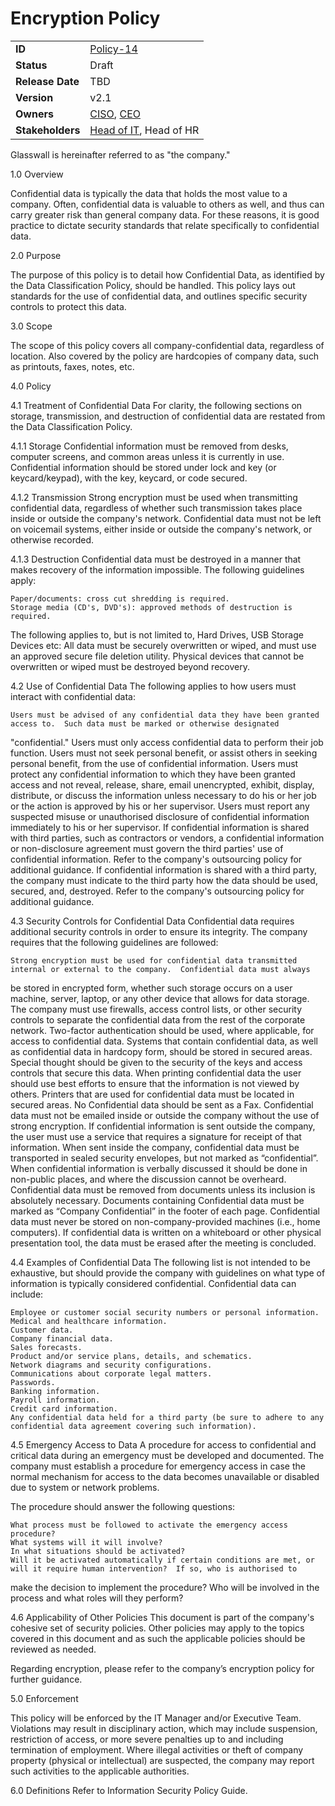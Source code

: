 # Encryption Policy

|                  |            | 
|------------------|------------|
| **ID**           | [Policy-14](https://glasswall.atlassian.net/browse/POLICY-14) |
| **Status**       | Draft      |
| **Release Date** | TBD        |
| **Version**      | v2.1       |
| **Owners**       | [CISO](https://glasswall.atlassian.net/browse/ROLE-38), [CEO](https://glasswall.atlassian.net/browse/ROLE-37)       |
| **Stakeholders** | [Head of IT](https://glasswall.atlassian.net/browse/ROLE-43), Head of HR|

 
Glasswall is hereinafter referred to as "the company."

1.0 Overview

Confidential data is typically the data that holds the most value to a company.  Often, confidential data is valuable to others as well,
and thus can carry greater risk than general company data.  For these reasons, it is good practice to dictate security standards that 
relate specifically to confidential data.

2.0 Purpose

The purpose of this policy is to detail how Confidential Data, as identified by the Data Classification Policy, should be handled. This
policy lays out standards for the use of 
confidential data, and outlines specific security controls to protect this data.  

3.0 Scope

The scope of this policy covers all company-confidential data, regardless of location.  Also covered by the policy are hardcopies of 
company data, such as printouts, faxes, notes, etc.


4.0 Policy

4.1 Treatment of Confidential Data
For clarity, the following sections on storage, transmission, and destruction of confidential data are restated from the Data 
Classification Policy.

4.1.1 Storage
Confidential information must be removed from desks, computer screens, and common areas unless it is currently in use.  Confidential 
information should be stored under lock and key (or keycard/keypad), with the key, keycard, or code secured.

4.1.2 Transmission
Strong encryption must be used when transmitting confidential data, regardless of whether such transmission takes place inside or 
outside the company's network.  Confidential data must not be left on voicemail systems, either inside or outside the company's network,
or otherwise recorded.

4.1.3 Destruction
Confidential data must be destroyed in a manner that makes recovery of the information impossible.  The following guidelines apply:

	Paper/documents: cross cut shredding is required.
	Storage media (CD's, DVD's): approved methods of destruction is required.
  The following applies to, but is not limited to, Hard Drives, USB Storage Devices etc:
	All data must be securely overwritten or wiped, and must use an approved secure file deletion utility.
	Physical devices that cannot be overwritten or wiped must be destroyed beyond recovery.

4.2 Use of Confidential Data
The following applies to how users must interact with confidential data:

	Users must be advised of any confidential data they have been granted access to.  Such data must be marked or otherwise designated 
  "confidential."
	Users must only access confidential data to perform their job function.
	Users must not seek personal benefit, or assist others in seeking personal benefit, from the use of confidential information.
	Users must protect any confidential information to which they have been granted access and not reveal, release, share, email 
  unencrypted, exhibit, display, distribute, or discuss the information unless necessary to do his or her job or the action is 
  approved by his or her supervisor.
	Users must report any suspected misuse or unauthorised disclosure of confidential information immediately to his or her supervisor.
	If confidential information is shared with third parties, such as contractors or vendors, a confidential information or non-disclosure
  agreement must govern the third parties' use of confidential information.  Refer to the company's outsourcing policy for additional 
  guidance.
	If confidential information is shared with a third party, the company must indicate to the third party how the data should be used, 
  secured, and, destroyed.  Refer to the company's outsourcing policy for additional guidance.

4.3 Security Controls for Confidential Data
Confidential data requires additional security controls in order to ensure its integrity.  The company requires that the following 
guidelines are followed:

	Strong encryption must be used for confidential data transmitted internal or external to the company.  Confidential data must always 
  be stored in encrypted form, whether such storage occurs on a user machine, server, laptop, or any other device that allows for data 
  storage.
	The company must use firewalls, access control lists, or other security controls to separate the confidential data from the rest of 
  the corporate network.
	Two-factor authentication should be used, where applicable, for access to confidential data.
	Systems that contain confidential data, as well as confidential data in hardcopy form, should be stored in secured areas.  Special 
  thought should be given to the security of the keys and access controls that secure this data.
	When printing confidential data the user should use best efforts to ensure that the information is not viewed by others.  Printers 
  that are used for confidential data must be located in secured areas.
	No Confidential data should be sent as a Fax.
	Confidential data must not be emailed inside or outside the company without the use of strong encryption.
	If confidential information is sent outside the company, the user must use a service that requires a signature for receipt of that 
  information.  When sent inside the company, confidential data must be transported in sealed security envelopes, but not marked as 
  “confidential”.
	When confidential information is verbally discussed it should be done in non-public places, and where the discussion cannot be 
  overheard.
	Confidential data must be removed from documents unless its inclusion is absolutely necessary.
	Documents containing Confidential data must be marked as “Company Confidential” in the footer of each page.
	Confidential data must never be stored on non-company-provided machines (i.e., home computers).
	If confidential data is written on a whiteboard or other physical presentation tool, the data must be erased after the meeting is 
  concluded.


4.4 Examples of Confidential Data
The following list is not intended to be exhaustive, but should provide the company with guidelines on what type of information is 
typically considered confidential.  Confidential data can include:

	Employee or customer social security numbers or personal information.
	Medical and healthcare information.
	Customer data.
	Company financial data.
	Sales forecasts.
	Product and/or service plans, details, and schematics.
	Network diagrams and security configurations.
	Communications about corporate legal matters.
	Passwords.
	Banking information.
	Payroll information.
	Credit card information.
	Any confidential data held for a third party (be sure to adhere to any confidential data agreement covering such information).

4.5 Emergency Access to Data
A procedure for access to confidential and critical data during an emergency must be developed and documented.  The company must 
establish a procedure for emergency access in case the normal mechanism for access to the data becomes unavailable or disabled due to 
system or network problems.  

The procedure should answer the following questions:

	What process must be followed to activate the emergency access procedure?
	What systems will it will involve?
	In what situations should be activated?
	Will it be activated automatically if certain conditions are met, or will it require human intervention?  If so, who is authorised to 
  make the decision to implement the procedure?
	Who will be involved in the process and what roles will they perform?

4.6 Applicability of Other Policies
This document is part of the company's cohesive set of security policies.  Other policies may apply to the topics covered in this 
document and as such the applicable policies should be reviewed as needed.

Regarding encryption, please refer to the company’s encryption policy for further guidance.


5.0 Enforcement

This policy will be enforced by the IT Manager and/or Executive Team. Violations may result in disciplinary action, which may include 
suspension, restriction of access, or more severe penalties up to and including termination of employment. Where illegal activities or 
theft of company property (physical or intellectual) are suspected, the company may report such activities to the applicable authorities.

6.0 Definitions
Refer to Information Security Policy Guide.
